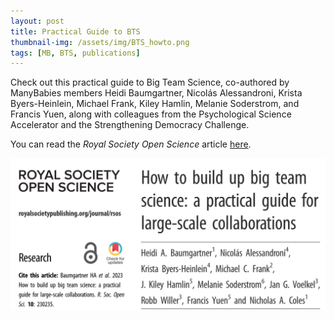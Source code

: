 ```yaml
---
layout: post
title: Practical Guide to BTS 
thumbnail-img: /assets/img/BTS_howto.png
tags: [MB, BTS, publications]
---
```



Check out this practical guide to Big Team Science, co-authored by ManyBabies members Heidi Baumgartner, Nicolás Alessandroni, Krista Byers-Heinlein, Michael Frank, Kiley Hamlin, Melanie Soderstrom, and Francis Yuen, along with colleagues from the Psychological Science Accelerator and the Strengthening Democracy Challenge.  

You can read the *Royal Society Open Science* article [here](https://doi.org/10.1098/rsos.230235).
<br>

<a href="https://doi.org/10.1098/rsos.230235"><img src="/assets/img/BTS_howto.png"></a>

